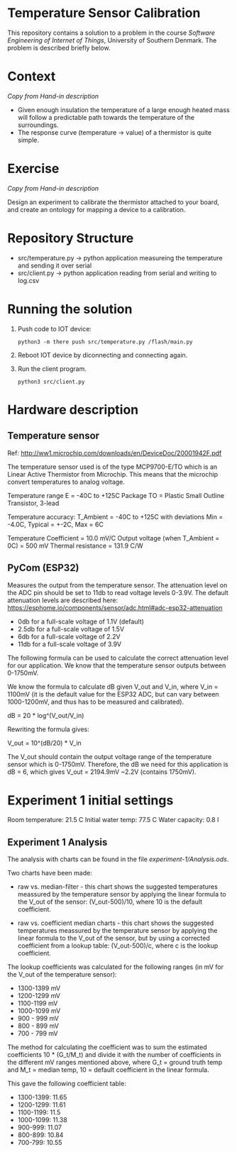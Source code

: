 # Temperature Sensor Calibration
This repository contains a solution to a problem in the course *Software Engineering of Internet of Things*, University of Southern Denmark. The problem is described briefly below.



# Context
*Copy from Hand-in description*

- Given enough insulation the temperature of a large enough heated mass will follow a predictable path towards the temperature of the surroundings.
- The response curve (temperature -> value) of a thermistor is quite simple.

# Exercise
*Copy from Hand-in description*

Design an experiment to calibrate the thermistor attached to your board, and create an ontology for mapping a device to a calibration.


# Repository Structure
* src/temperature.py -> python application measureing the temperature and sending it over serial
* src/client.py -> python application reading from serial and writing to log.csv


# Running the solution
1. Push code to IOT device:
    ```
    python3 -m there push src/temperature.py /flash/main.py
    ```

1. Reboot IOT device by diconnecting and connecting again.

1. Run the client program.
    ```
    python3 src/client.py
    ```



# Hardware description

## Temperature sensor
Ref: http://ww1.microchip.com/downloads/en/DeviceDoc/20001942F.pdf

The temperature sensor used is of the type MCP9700-E/TO which is an Linear Active Thermistor from Microchip. This means that the microchip convert temperatures to analog voltage.

Temperature range E = -40C to +125C
Package TO = Plastic Small Outline Transistor, 3-lead

Temperature accuracy: T_Ambient = -40C to +125C with deviations Min = -4.0C, Typical = +-2C, Max = 6C

Temperature Coefficient = 10.0 mV/C
Output voltage (when T_Ambient = 0C) = 500 mV
Thermal resistance = 131.9 C/W


## PyCom (ESP32)
Measures the output from the temperature sensor.
The attenuation level on the ADC pin should be set to 11db to read voltage levels 0-3.9V.
The default attenuation levels are described here: https://esphome.io/components/sensor/adc.html#adc-esp32-attenuation


* 0db for a full-scale voltage of 1.1V (default)
* 2.5db for a full-scale voltage of 1.5V
* 6db for a full-scale voltage of 2.2V
* 11db for a full-scale voltage of 3.9V

The following formula can be used to calculate the correct attenuation level for our application. We know that the temperature sensor outputs between 0-1750mV.

We know the formula to calculate dB given V_out and V_in, where V_in = 1100mV (it is the default value for the ESP32 ADC, but can vary between 1000-1200mV, and thus has to be measured and calibrated).

dB = 20 * log^(V_out/V_in)

Rewriting the formula gives:

V_out = 10^(dB/20) * V_in

The V_out should contain the output voltage range of the temperature sensor which is 0-1750mV. Therefore, the dB we need for this application is dB = 6, which gives V_out = 2194.9mV ~2.2V (contains 1750mV).


# Experiment 1 initial settings
Room temperature: 21.5 C
Initial water temp: 77.5 C
Water capacity: 0.8 l


## Experiment 1 Analysis
The analysis with charts can be found in the file *experiment-1/Analysis.ods*.

Two charts have been made:

* raw vs. median-filter - this chart shows the suggested temperatures meassured by the temperature sensor by applying the linear formula to the V_out of the sensor: (V_out-500)/10, where 10 is the default coefficient.

* raw vs. coefficient median charts - this chart shows the suggested temperatures meassured by the temperature sensor by applying the linear formula to the V_out of the sensor, but by using a corrected coefficient from a lookup table: (V_out-500)/c, where c is the lookup coefficient.


The lookup coefficients was calculated for the following ranges (in mV for the V_out of the temperature sensor):

* 1300-1399 mV
* 1200-1299 mV
* 1100-1199 mV
* 1000-1099 mV
* 900 - 999 mV
* 800 - 899 mV
* 700 - 799 mV

The method for calculating the coefficient was to sum the estimated coefficients 10 * (G_t/M_t) and divide it with the number of coefficients in the different mV ranges mentioned above, where G_t = ground truth temp and M_t = median temp, 10 = default coefficient in the linear formula.

This gave the following coefficient table:
* 1300-1399:	11.65
* 1200-1299:	11.61
* 1100-1199:	11.5
* 1000-1099:	11.38
* 900-999:	    11.07
* 800-899:	    10.84
* 700-799:	    10.55
